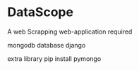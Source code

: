 # DataScope
A web Scrapping web-application
 required 

 mongodb database
 django

 extra library
 pip install pymongo